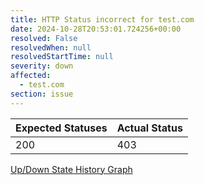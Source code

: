 ```yaml
---
title: HTTP Status incorrect for test.com
date: 2024-10-28T20:53:01.724256+00:00
resolved: False
resolvedWhen: null
resolvedStartTime: null
severity: down
affected:
  - test.com
section: issue
---
```


| Expected Statuses | Actual Status  |
|-------------------|----------------|
| 200 | 403 |


[Up/Down State History Graph](test.com-http.html)